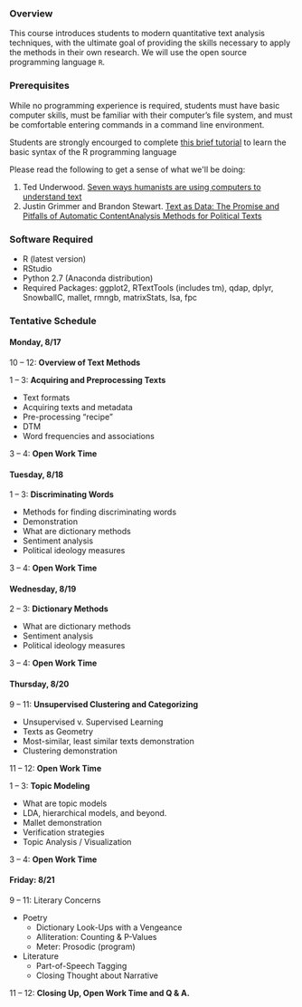 ### Overview

This course introduces students to modern quantitative text analysis techniques, with the ultimate goal of providing the skills necessary to apply the methods in their own research. We will use the open source programming language `R`.

### Prerequisites

While no programming experience is required, students must have basic computer skills, must be familiar with their computer’s file system, and must be comfortable entering commands in a command line environment.

Students are strongly encourged to complete [this brief tutorial](https://www.codeschool.com/courses/try-r) to learn the basic syntax of the R programming language

Please read the following to get a sense of what we'll be doing:

1. Ted Underwood. [Seven ways humanists are using computers to understand text](http://tedunderwood.com/2015/06/04/seven-ways-humanists-are-using-computers-to-understand-text/)
2. Justin Grimmer and Brandon Stewart. [Text as Data: The Promise and Pitfalls of Automatic ContentAnalysis Methods for Political Texts](https://web.stanford.edu/~jgrimmer/tad2.pdf)


### Software Required

- R (latest version)
- RStudio
- Python 2.7 (Anaconda distribution)
- Required Packages: ggplot2, RTextTools (includes tm), qdap, dplyr, SnowballC, mallet, rmngb, matrixStats, lsa, fpc

### Tentative Schedule

#### Monday, 8/17

10 – 12: **Overview of Text Methods**

1 – 3: **Acquiring and Preprocessing Texts**
* Text formats
* Acquiring texts and metadata
* Pre-processing “recipe”
* DTM
* Word frequencies and associations

3 – 4: **Open Work Time**

#### Tuesday, 8/18

1 – 3: **Discriminating Words** 
* Methods for finding discriminating words
* Demonstration
* What are dictionary methods
* Sentiment analysis
* Political ideology measures

3 – 4: **Open Work Time**

#### Wednesday, 8/19

2 – 3: **Dictionary Methods**
* What are dictionary methods
* Sentiment analysis
* Political ideology measures

3 – 4: **Open Work Time**

#### Thursday, 8/20

9 – 11: **Unsupervised Clustering and Categorizing**
* Unsupervised v. Supervised Learning
* Texts as Geometry
* Most-similar, least similar texts demonstration
* Clustering demonstration

11 – 12: **Open Work Time**

1 – 3: **Topic Modeling**
* What are topic models
* LDA, hierarchical models, and beyond.
* Mallet demonstration
* Verification strategies
* Topic Analysis / Visualization

3 – 4: **Open Work Time**

#### Friday: 8/21

9 – 11: Literary Concerns
* Poetry
  * Dictionary Look-Ups with a Vengeance
  * Alliteration: Counting & P-Values
  * Meter: Prosodic (program)
* Literature
  * Part-of-Speech Tagging
  * Closing Thought about Narrative


11 – 12: **Closing Up, Open Work Time and Q & A.**
